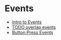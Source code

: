 # Events

* [Intro to Events](/courses/csintro2/events/intro)
* [TODO overlap events](/courses/csintro2/events/overlap)
* [Button Press Events](/courses/csintro2/events/buttons)